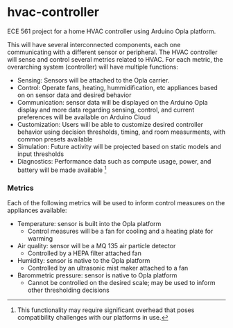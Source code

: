 # hvac-controller
ECE 561 project for a home HVAC controller using Arduino Opla platform.

This will have several interconnected components, each one communicating with a different sensor or peripheral.
The HVAC controller will sense and control several metrics related to HVAC.  For each metric, the overarching system (controller) will have multiple functions:

* Sensing: Sensors will be attached to the Opla carrier.
* Control: Operate fans, heating, hummidification, etc appliances based on on sensor data and desired behavior
* Communication: sensor data will be displayed on the Arduino Opla display and more data regarding sensing, control, and current preferences will be available on Arduino Cloud
* Customization: Users will be able to customize desired controller behavior using decision thresholds, timing, and room measurments, with common presets available
* Simulation: Future activity will be projected based on static models and input thresholds
* Diagnostics: Performance data such as compute usage, power, and battery will be made available [^note]


### Metrics
Each of the following metrics will be used to inform control measures on the appliances available:

* Temperature: sensor is built into the Opla platform
    * Control measures will be a fan for cooling and a heating plate for warming
* Air quality: sensor will be a MQ 135 air particle detector
    *  Controlled by a HEPA filter attached fan
*  Humidity: sensor is native to the Opla platform
    *  Controlled by an ultrasonic mist maker attached to a fan
*  Barommetric pressure: sensor is native to Opla platform
    * Cannot be controlled on the desired scale; may be used to inform other thresholding decisions



[^note]: This functionality may require significant overhead that poses compatibility challenges with our platforms in use.
